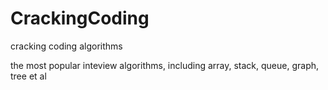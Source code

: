# CrackingCoding
cracking coding algorithms

the most popular inteview algorithms, including array, stack, queue, graph, tree et al
